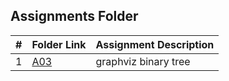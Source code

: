 ##  Assignments Folder

|   #   | Folder Link | Assignment Description |
| :---: | ----------- | ---------------------- |
|    1  |     [A03](https://github.com/jorcsan/4883-SoftwareTools-Santos/tree/main/Assignments/A01)        |    graphviz binary tree|     |    2  |    [A04]()    |  family tree|
